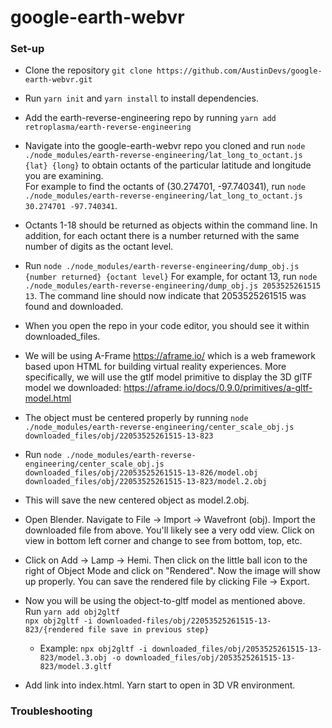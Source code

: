 # google-earth-webvr

### Set-up

* Clone the repository 
`git clone https://github.com/AustinDevs/google-earth-webvr.git`

* Run `yarn init` and `yarn install` to install dependencies.

* Add the earth-reverse-engineering repo by running `yarn add retroplasma/earth-reverse-engineering`


* Navigate into the google-earth-webvr repo you cloned and run  `node ./node_modules/earth-reverse-engineering/lat_long_to_octant.js {lat} {long}` to obtain octants of the particular latitude and longitude you are examining.  
For example to find the octants of (30.274701, -97.740341), run `node ./node_modules/earth-reverse-engineering/lat_long_to_octant.js 30.274701 -97.740341`.

* Octants 1-18 should be returned as objects within the command line.  In addition, for each octant there is a number returned with the same number of digits as the octant level.

* Run `node ./node_modules/earth-reverse-engineering/dump_obj.js {number returned} {octant level}` 
For example, for octant 13, run `node ./node_modules/earth-reverse-engineering/dump_obj.js 2053525261515 13`. 
The command line should now indicate that 2053525261515 was found and downloaded.

* When you open the repo in your code editor, you should see it within downloaded_files.  

* We will be using A-Frame https://aframe.io/ which is a web framework based upon HTML for building virtual reality experiences.  More specifically, we will use the gtlf model primitive to display the 3D glTF model we downloaded: https://aframe.io/docs/0.9.0/primitives/a-gltf-model.html

* The object must be centered properly by running `node ./node_modules/earth-reverse-engineering/center_scale_obj.js downloaded_files/obj/22053525261515-13-823`

* Run  `node ./node_modules/earth-reverse-engineering/center_scale_obj.js downloaded_files/obj/22053525261515-13-826/model.obj downloaded_files/obj/22053525261515-13-823/model.2.obj`

* This will save the new centered object as model.2.obj.

* Open Blender.  Navigate to File -> Import -> Wavefront (obj). Import the downloaded file from above.  You'll likely see a very odd view.  Click on view in bottom left corner and change to see from bottom, top, etc.

* Click on Add -> Lamp -> Hemi.  Then click on the little ball icon to the right of Object Mode and click on "Rendered".  Now the image will show up properly.  You can save the rendered file by clicking File -> Export.  

* Now you will be  using the object-to-gltf model as mentioned above.  
Run  `yarn add obj2gltf`  
`npx obj2gltf -i downloaded-files/obj/22053525261515-13-823/{rendered file save in previous step}`
    * Example: `npx obj2gltf -i downloaded_files/obj/2053525261515-13-823/model.3.obj -o downloaded_files/obj/2053525261515-13-823/model.3.gltf`

* Add link into index.html.  Yarn start to open in 3D VR environment.

### Troubleshooting
